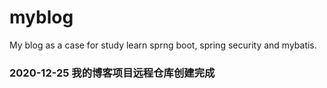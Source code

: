 # myblog
My blog as a case for study learn sprng boot, spring security and mybatis.

### 2020-12-25 我的博客项目远程仓库创建完成    
           
